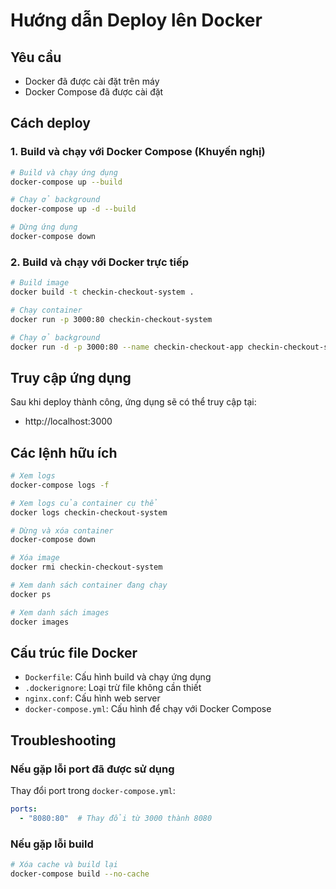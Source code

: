 # Hướng dẫn Deploy lên Docker

## Yêu cầu
- Docker đã được cài đặt trên máy
- Docker Compose đã được cài đặt

## Cách deploy

### 1. Build và chạy với Docker Compose (Khuyến nghị)

```bash
# Build và chạy ứng dụng
docker-compose up --build

# Chạy ở background
docker-compose up -d --build

# Dừng ứng dụng
docker-compose down
```

### 2. Build và chạy với Docker trực tiếp

```bash
# Build image
docker build -t checkin-checkout-system .

# Chạy container
docker run -p 3000:80 checkin-checkout-system

# Chạy ở background
docker run -d -p 3000:80 --name checkin-checkout-app checkin-checkout-system
```

## Truy cập ứng dụng

Sau khi deploy thành công, ứng dụng sẽ có thể truy cập tại:
- http://localhost:3000

## Các lệnh hữu ích

```bash
# Xem logs
docker-compose logs -f

# Xem logs của container cụ thể
docker logs checkin-checkout-system

# Dừng và xóa container
docker-compose down

# Xóa image
docker rmi checkin-checkout-system

# Xem danh sách container đang chạy
docker ps

# Xem danh sách images
docker images
```

## Cấu trúc file Docker

- `Dockerfile`: Cấu hình build và chạy ứng dụng
- `.dockerignore`: Loại trừ file không cần thiết
- `nginx.conf`: Cấu hình web server
- `docker-compose.yml`: Cấu hình để chạy với Docker Compose

## Troubleshooting

### Nếu gặp lỗi port đã được sử dụng
Thay đổi port trong `docker-compose.yml`:
```yaml
ports:
  - "8080:80"  # Thay đổi từ 3000 thành 8080
```

### Nếu gặp lỗi build
```bash
# Xóa cache và build lại
docker-compose build --no-cache
``` 
